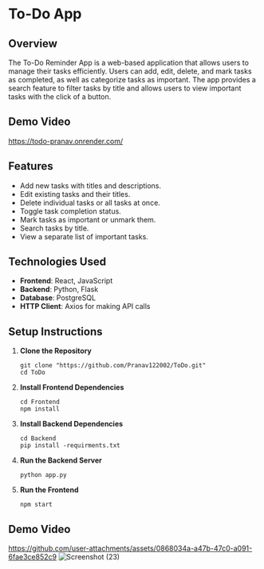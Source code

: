 # To-Do App

## Overview
The To-Do Reminder App is a web-based application that allows users to manage their tasks efficiently. Users can add, edit, delete, and mark tasks as completed, as well as categorize tasks as important. The app provides a search feature to filter tasks by title and allows users to view important tasks with the click of a button.

## Demo Video
https://todo-pranav.onrender.com/

## Features
- Add new tasks with titles and descriptions.
- Edit existing tasks and their titles.
- Delete individual tasks or all tasks at once.
- Toggle task completion status.
- Mark tasks as important or unmark them.
- Search tasks by title.
- View a separate list of important tasks.

## Technologies Used
- **Frontend**: React, JavaScript
- **Backend**: Python, Flask
- **Database**: PostgreSQL
- **HTTP Client**: Axios for making API calls

## Setup Instructions

1. **Clone the Repository**
   ```
   git clone "https://github.com/Pranav122002/ToDo.git"
   cd ToDo
   ```
2. **Install Frontend Dependencies**
   ```
   cd Frontend
   npm install
   ```
3. **Install Backend Dependencies**
   ```
   cd Backend
   pip install -requirments.txt
   ```
4. **Run the Backend Server**
   ```
   python app.py
   ```
5. **Run the Frontend**
   ```
   npm start
   ```

  ## Demo Video
  

https://github.com/user-attachments/assets/0868034a-a47b-47c0-a091-6fae3ce852c9
![Screenshot (23)](https://github.com/user-attachments/assets/b9f03bc6-6cc2-4471-923b-76528070de4b)



